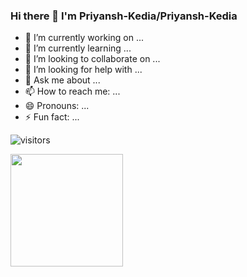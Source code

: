 ### Hi there 👋 I'm **Priyansh-Kedia/Priyansh-Kedia**


- 🔭 I’m currently working on ...
- 🌱 I’m currently learning ...
- 👯 I’m looking to collaborate on ...
- 🤔 I’m looking for help with ...
- 💬 Ask me about ...
- 📫 How to reach me: ...
- 😄 Pronouns: ...
- ⚡ Fun fact: ...

![visitors](https://visitor-badge.glitch.me/badge?page_id=Priyansh-Kedia.Priyansh-Kedia)

<img height="180em" src="https://github-readme-stats.vercel.app/api?username=Priyansh-Kedia&show_icons=true&hide_border=true&&count_private=true&include_all_commits=true" />
